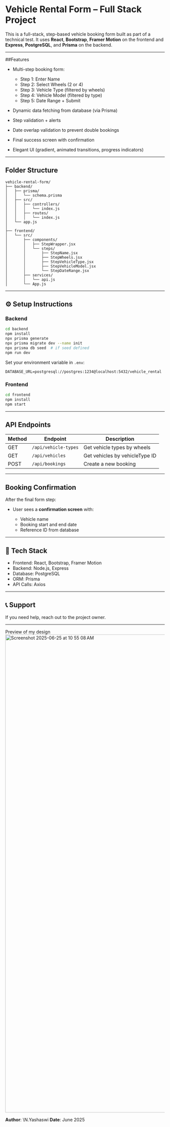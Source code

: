 #  Vehicle Rental Form – Full Stack Project

This is a full-stack, step-based vehicle booking form built as part of a technical test.
It uses **React**, **Bootstrap**, **Framer Motion** on the frontend and **Express**, **PostgreSQL**, and **Prisma** on the backend.

---

##Features

* Multi-step booking form:

  * Step 1: Enter Name
  * Step 2: Select Wheels (2 or 4)
  * Step 3: Vehicle Type (filtered by wheels)
  * Step 4: Vehicle Model (filtered by type)
  * Step 5: Date Range + Submit
* Dynamic data fetching from database (via Prisma)
* Step validation + alerts
* Date overlap validation to prevent double bookings
* Final success screen with confirmation
* Elegant UI (gradient, animated transitions, progress indicators)

---

## Folder Structure

```
vehicle-rental-form/
├── backend/
│   ├── prisma/
│   │   └── schema.prisma
│   ├── src/
│   │   ├── controllers/
│   │   │   └── index.js
│   │   ├── routes/
│   │   │   └── index.js
│   └── app.js
│
├── frontend/
│   └── src/
│       ├── components/
│       │   ├── StepWrapper.jsx
│       │   └── steps/
│       │       ├── StepName.jsx
│       │       ├── StepWheels.jsx
│       │       ├── StepVehicleType.jsx
│       │       ├── StepVehicleModel.jsx
│       │       └── StepDateRange.jsx
│       ├── services/
│       │   └── api.js
│       └── App.js
```

---

## ⚙️ Setup Instructions

### Backend

```bash
cd backend
npm install
npx prisma generate
npx prisma migrate dev --name init
npx prisma db seed  # if seed defined
npm run dev
```

Set your environment variable in `.env`:

```
DATABASE_URL=postgresql://postgres:1234@localhost:5432/vehicle_rental
```

### Frontend

```bash
cd frontend
npm install
npm start
```

---

##  API Endpoints

| Method | Endpoint             | Description                    |
| ------ | -------------------- | ------------------------------ |
| GET    | `/api/vehicle-types` | Get vehicle types by wheels    |
| GET    | `/api/vehicles`      | Get vehicles by vehicleType ID |
| POST   | `/api/bookings`      | Create a new booking           |

---

##  Booking Confirmation

After the final form step:

* User sees a **confirmation screen** with:

  * Vehicle name
  * Booking start and end date
  * Reference ID from database

---

## 🔧 Tech Stack

* Frontend: React, Bootstrap, Framer Motion
* Backend: Node.js, Express
* Database: PostgreSQL
* ORM: Prisma
* API Calls: Axios

---

## 📞 Support

If you need help, reach out to the project owner.

---
Preview of my design 
<img width="1510" alt="Screenshot 2025-06-25 at 10 55 08 AM" src="https://github.com/user-attachments/assets/9c154353-db5b-424a-8cf5-7d7fdfe4b621" />

**Author**: \N.Yashaswi
**Date**: June 2025
